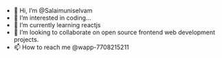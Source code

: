 - 👋 Hi, I’m @Salaimuniselvam
- 👀 I’m interested in coding...
- 🌱 I’m currently learning reactjs
- 💞️ I’m looking to collaborate on open source frontend web development projects.
- 📫 How to reach me @wapp-7708215211


<!---
Salaimuniselvam/Salaimuniselvam is a ✨ special ✨ repository because its `README.md` (this file) appears on your GitHub profile.
You can click the Preview link to take a look at your changes.
--->
